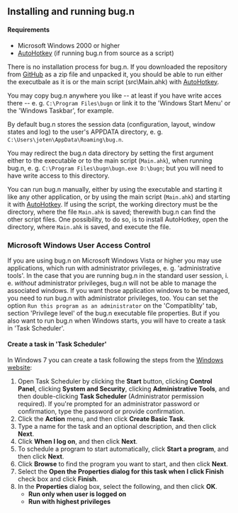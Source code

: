 ## Installing and running bug.n

#### Requirements

* Microsoft Windows 2000 or higher
* [AutoHotkey](http://ahkscript.org/download/) (if running bug.n from source as
a script)

There is no installation process for bug.n. If you downloaded the repository
from [GitHub](https://github.com/fuhsjr00/bug.n/archive/master.zip) as a zip
file and unpacked it, you should be able to run either the executbale as it is
or the main script (src\Main.ahk) with
[AutoHotkey](http://ahkscript.org/download/).

You may copy bug.n anywhere you like -- at least if you have write acces
there -- e. g. `C:\Program Files\bugn` or link it to the 'Windows Start Menu'
or the 'Windows Taskbar', for example.

By default bug.n stores the session data (configuration, layout, window states
and log) to the user's APPDATA directory, e. g.
`C:\Users\joten\AppData\Roaming\bug.n`.

You may redirect the bug.n data directory by setting the first argument either
to the executable or to the main script (`Main.ahk`), when running bug.n,
e. g. `C:\Program Files\bugn\bugn.exe D:\bugn`; but you will need to have write
access to this directory.

You can run bug.n manually, either by using the executable and starting it like
any other application, or by using the main script (`Main.ahk`) and starting it
with [AutoHotkey](http://ahkscript.org/download/).
If using the script, the working directory must be the directory, where the
file `Main.ahk` is saved; therewith bug.n can find the other script files. One
possibility, to do so, is to install AutoHotkey, open the directory, where
`Main.ahk` is saved, and execute the file.

### Microsoft Windows User Access Control

If you are using bug.n on Microsoft Windows Vista or higher you may use
applications, which run with administrator privileges, e. g. 'administrative
tools'. In the case that you are running bug.n in the standard user session,
i. e. _without_ administrator privileges, bug.n will not be able to manage the
associated windows. If you want those application windows to be managed, you
need to run bug.n with administrator privileges, too.
You can set the option `Run this program as an administrator` on the
'Compatiblity' tab, section 'Privilege level' of the bug.n executable file
properties. But if you also want to run bug.n when Windows starts, you will
have to create a task in 'Task Scheduler'.

#### Create a task in 'Task Scheduler'

In Windows 7 you can create a task following the steps from the
[Windows website](http://windows.microsoft.com/en-us/windows/schedule-task#1TC=windows-7):

1. Open Task Scheduler by clicking the **Start** button, clicking
**Control Panel**, clicking **System and Security**, clicking
**Administrative Tools**, and then double-clicking **Task Scheduler**
(Administrator permission required). If you're prompted for an administrator
password or confirmation, type the password or provide confirmation.
2. Click the **Action** menu, and then click **Create Basic Task**.
3. Type a name for the task and an optional description, and then click
**Next**.
4. Click **When I log on**, and then click **Next**.
5. To schedule a program to start automatically, click **Start a program**, and
then click **Next**.
6. Click **Browse** to find the program you want to start, and then click
**Next**.
7. Select the **Open the Properties dialog for this task when I click Finish**
check box and click **Finish**.
8. In the **Properties** dialog box, select the following, and then click
**OK**.
   * **Run only when user is logged on**
   * **Run with highest privileges**
